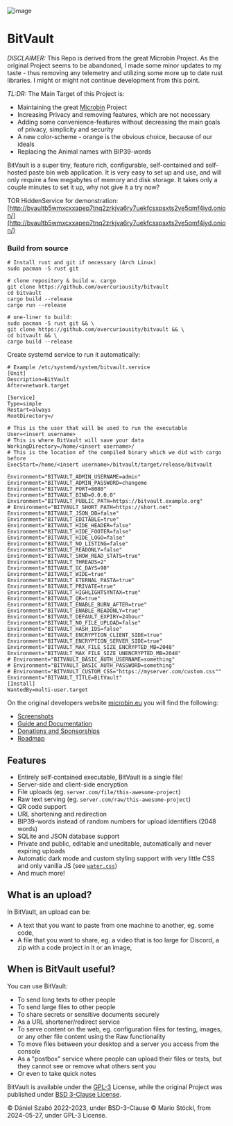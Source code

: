 ![image](https://github.com/user-attachments/assets/c83f4952-e9ab-4a9a-8353-721a7b1da491)

# BitVault


*DISCLAIMER:* This Repo is derived from the great Microbin Project. As the original Project seems to be abandoned, I made some minor updates to my taste - thus removing any telemetry and utilizing some more up to date rust libraries. I might or might not continue development from this point.

*TL:DR:*
The Main Target of this Project is:

 - Maintaining the great
   [Microbin](https://github.com/szabodanika/microbin) Project
 - Increasing Privacy and removing features, which are not necessary
 - Adding some convenience-features without decreasing the main goals of
   privacy, simplicity and security
 - A new color-scheme - orange is the obvious choice, because of our
   ideals
 - Replacing the Animal names with BIP39-words



BitVault is a super tiny, feature rich, configurable, self-contained and self-hosted paste bin web application. It is very easy to set up and use, and will only require a few megabytes of memory and disk storage. It takes only a couple minutes to set it up, why not give it a try now?

TOR HiddenService for demonstration: [http://bvaultb5wmxcxxapep7tnq2zrkjva6ry7uekfcsxpsxts2ve5qmf4iyd.onion/](http://bvaultb5wmxcxxapep7tnq2zrkjva6ry7uekfcsxpsxts2ve5qmf4iyd.onion/)

### Build from source

```
# Install rust and git if necessary (Arch Linux)
sudo pacman -S rust git

# clone repository & build w. cargo
git clone https://github.com/overcuriousity/bitvault
cd bitvault
cargo build --release
cargo run --release

# one-liner to build:
sudo pacman -S rust git && \
git clone https://github.com/overcuriousity/bitvault && \
cd bitvault && \
cargo build --release
```
Create systemd service to run it automatically:
```
# Example /etc/systemd/system/bitvault.service
[Unit]
Description=BitVault
After=network.target

[Service]
Type=simple
Restart=always
RootDirectory=/

# This is the user that will be used to run the executable
User=<insert username>
# This is where BitVault will save your data
WorkingDirectory=/home/<insert username>/
# This is the location of the compiled binary which we did with cargo before 
ExecStart=/home/<insert username>/bitvault/target/release/bitvault

Environment="BITVAULT_ADMIN_USERNAME=admin"
Environment="BITVAULT_ADMIN_PASSWORD=changeme
Environment="BITVAULT_PORT=8080"
Environment="BITVAULT_BIND=0.0.0.0"
Environment="BITVAULT_PUBLIC_PATH=https://bitvault.example.org"
# Environment="BITVAULT_SHORT_PATH=https://short.net"
Environment="BITVAULT_JSON_DB=false"
Environment="BITVAULT_EDITABLE=true"
Environment="BITVAULT_HIDE_HEADER=false"
Environment="BITVAULT_HIDE_FOOTER=false"
Environment="BITVAULT_HIDE_LOGO=false"
Environment="BITVAULT_NO_LISTING=false"
Environment="BITVAULT_READONLY=false"
Environment="BITVAULT_SHOW_READ_STATS=true"
Environment="BITVAULT_THREADS=2"
Environment="BITVAULT_GC_DAYS=90"
Environment="BITVAULT_WIDE=true"
Environment="BITVAULT_ETERNAL_PASTA=true"
Environment="BITVAULT_PRIVATE=true"
Environment="BITVAULT_HIGHLIGHTSYNTAX=true"
Environment="BITVAULT_QR=true"
Environment="BITVAULT_ENABLE_BURN_AFTER=true"
Environment="BITVAULT_ENABLE_READONLY=true"
Environment="BITVAULT_DEFAULT_EXPIRY=24hour"
Environment="BITVAULT_NO_FILE_UPLOAD=false"
Environment="BITVAULT_HASH_IDS=false"
Environment="BITVAULT_ENCRYPTION_CLIENT_SIDE=true"
Environment="BITVAULT_ENCRYPTION_SERVER_SIDE=true"
Environment="BITVAULT_MAX_FILE_SIZE_ENCRYPTED_MB=2048"
Environment="BITVAULT_MAX_FILE_SIZE_UNENCRYPTED_MB=2048"
# Environment="BITVAULT_BASIC_AUTH_USERNAME=something"
# Environment="BITVAULT_BASIC_AUTH_PASSWORD=something"
# Environment="BITVAULT_CUSTOM_CSS="https://myserver.com/custom.css""
Environment="BITVAULT_TITLE=BitVault"
[Install]
WantedBy=multi-user.target
```

On the original developers website [microbin.eu](https://microbin.eu) you will find the following:

- [Screenshots](https://microbin.eu/screenshots/)
- [Guide and Documentation](https://microbin.eu/docs/intro)
- [Donations and Sponsorships](https://microbin.eu/sponsorship)
- [Roadmap](https://microbin.eu/roadmap)

## Features

- Entirely self-contained executable, BitVault is a single file!
- Server-side and client-side encryption
- File uploads (eg. `server.com/file/this-awesome-project`) 
- Raw text serving (eg. `server.com/raw/this-awesome-project`)
- QR code support
- URL shortening and redirection
- BIP39-words instead of random numbers for upload identifiers (2048 words)
- SQLite and JSON database support
- Private and public, editable and uneditable, automatically and never expiring uploads
- Automatic dark mode and custom styling support with very little CSS and only vanilla JS (see [`water.css`](https://github.com/kognise/water.css))
- And much more!

## What is an upload?

In BitVault, an upload can be:

- A text that you want to paste from one machine to another, eg. some code,
- A file that you want to share, eg. a video that is too large for Discord, a zip with a code project in it or an image,

## When is BitVault useful?

You can use BitVault:

- To send long texts to other people
- To send large files to other people
- To share secrets or sensitive documents securely
- As a URL shortener/redirect service
- To serve content on the web, eg. configuration files for testing, images, or any other file content using the Raw functionality
- To move files between your desktop and a server you access from the console
- As a "postbox" service where people can upload their files or texts, but they cannot see or remove what others sent you
- Or even to take quick notes


BitVault is available under the [GPL-3](LICENSE) License, while the original Project was published under [BSD 3-Clause License](ORIGINAL_LICENSE).

© Dániel Szabó 2022-2023, under BSD-3-Clause
© Mario Stöckl, from 2024-05-27, under GPL-3 License.
